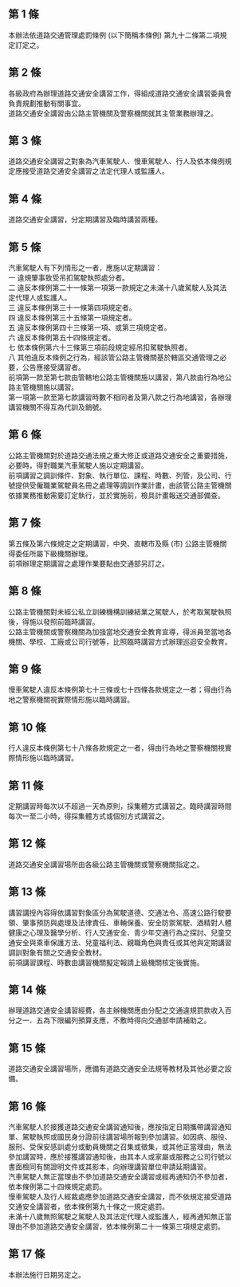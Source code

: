 第 1 條
-------
本辦法依道路交通管理處罰條例 (以下簡稱本條例) 第九十二條第二項規  
定訂定之。

第 2 條
-------
各級政府為辦理道路交通安全講習工作，得組成道路交通安全講習委員會  
負責規劃推動有關事宜。  
道路交通安全講習由公路主管機關及警察機關就其主管業務辦理之。

第 3 條
-------
道路交通安全講習之對象為汽車駕駛人、慢車駕駛人、行人及依本條例規  
定應接受道路交通安全講習之法定代理人或監護人。

第 4 條
-------
道路交通安全講習，分定期講習及臨時講習兩種。

第 5 條
-------
汽車駕駛人有下列情形之一者，應施以定期講習：  
一  違規肇事致受吊扣駕駛執照處分者。  
二  違反本條例第二十一條第一項第一款規定之未滿十八歲駕駛人及其法  
    定代理人或監護人。  
三  違反本條例第三十一條第四項規定者。  
四  違反本條例第三十五條第一項規定者。  
五  違反本條例第四十三條第一項、或第三項規定者。  
六  違反本條例第五十四條規定者。  
七  依本條例第六十三條第三項前段規定經吊扣駕駛執照者。  
八  其他違反本條例之行為，經該管公路主管機關基於轄區交通管理之必  
    要，公告應接受講習者。  
前項第一款至第七款由管轄地公路主管機關施以講習，第八款由行為地公  
路主管機關施以講習。  
第一項第一款至第七款講習時數不相同者及第八款之行為地講習，各辦理  
講習機關不得互為代訓及銷號。

第 6 條
-------
公路主管機關對於道路交通法規之重大修正或道路交通安全之重要措施，  
必要時，得對職業汽車駕駛人施以定期講習。  
前項講習之調訓條件、對象、執行單位、課程、時數、列管，及公司、行  
號提供受僱職業駕駛員名冊之處理等調訓作業計畫，由該管公路主管機關  
依據業務推動需要訂定執行，並於實施前，檢具計畫報送交通部備查。

第 7 條
-------
第五條及第六條規定之定期講習，中央、直轄市及縣 (市) 公路主管機關  
得委任所屬下級機關辦理。  
前項辦理定期講習之處理作業要點由交通部另訂之。

第 8 條
-------
公路主管機關對未經公私立訓練機構訓練結業之駕駛人，於考取駕駛執照  
後，得施以發照前臨時講習。  
公路主管機關或警察機關為加強當地交通安全教育宣導，得派員至當地各  
機關、學校、工廠或公司行號等，比照臨時講習方式辦理巡迴安全教育。

第 9 條
-------
慢車駕駛人違反本條例第七十三條或七十四條各款規定之一者；得由行為  
地之警察機關視實際情形施以臨時講習。

第 10 條
--------
行人違反本條例第七十八條各款規定之一者，得由行為地之警察機關視實  
際情形施以臨時講習。

第 11 條
--------
定期講習時每次以不超過一天為原則，採集體方式講習之。臨時講習時間  
每次一至二小時，得採集體方式或個別方式講習之。

第 12 條
--------
道路交通安全講習場所由各級公路主管機關或警察機關指定之。

第 13 條
--------
講習講授內容得依講習對象區分為駕駛道德、交通法令、高速公路行駛要  
領、肇事預防與處理及法律責任、車輛保養、安全防禦駕駛、酒精對人體  
健康之心理及醫學分析、行人交通安全、青少年交通行為之探討、兒童交  
通安全與乘車保護方法、兒童福利法、親職角色與責任或其他與定期講習  
調訓對象有關之交通安全教材。  
前項講習課程、時數由講習機關擬定報請上級機關核定後實施。

第 14 條
--------
辦理道路交通安全講習經費，各主辦機關應由分配之交通違規罰款收入百  
分之一．五為下限編列預算支應，不敷時得向交通部申請補助之。

第 15 條
--------
道路交通安全講習場所，應備有道路交通安全法規等教材及其他必要之設  
備。

第 16 條
--------
汽車駕駛人於接獲道路交通安全講習通知後，應按指定日期攜帶講習通知  
單、駕駛執照或國民身分證前往講習場所報到參加講習。如因病、服役、  
服刑、受保安感訓處分或動員機關之召集或徵集，或其他正當理由，無法  
參加講習時，應於接獲講習通知後，由其本人或家屬或服務之公司行號以  
書面檢同有關證明文件或其影本，向辦理講習單位申請延期講習。  
汽車駕駛人無正當理由不參加道路交通安全講習或經再通知仍不參加者，  
依本條例第二十四條規定處罰。  
慢車駕駛人及行人經裁處應參加道路交通安全講習，而不依規定接受道路  
交通安全講習者，依本條例第九十條之一規定處罰。  
未滿十八歲無照駕駛之駕駛人及其法定代理人或監護人，經再通知無正當  
理由不參加道路交通安全講習，依本條例第二十一條第三項規定處罰。

第 17 條
--------
本辦法施行日期另定之。

